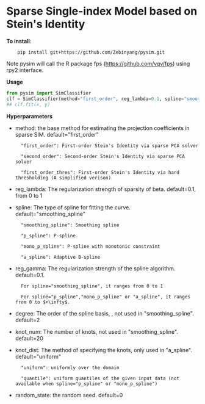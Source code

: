 # Sparse Single-index Model based on Stein's Identity

**To install**:
    
```sheel
    pip install git+https://github.com/Zebinyang/pysim.git
```

Note pysim will call the R package fps (https://github.com/vqv/fps) using rpy2 interface. 

**Usage**

```python
from pysim import SimClassifier
clf = SimClassifier(method="first_order", reg_lambda=0.1, spline="smoothing_spline", reg_gamma=10, knot_num=20, knot_dist="uniform", degree=2, random_state=0)
## clf.fit(x, y)
```

**Hyperparameters**

- method: the base method for estimating the projection coefficients in sparse SIM. default="first_order"

        "first_order": First-order Stein's Identity via sparse PCA solver

        "second_order": Second-order Stein's Identity via sparse PCA solver

        "first_order_thres": First-order Stein's Identity via hard thresholding (A simplified verison)        
    
- reg_lambda: The regularization strength of sparsity of beta. default=0.1, from 0 to 1 

- spline: The type of spline for fitting the curve. default="smoothing_spline"
        
        "smoothing_spline": Smoothing spline

        "p_spline": P-spline

        "mono_p_spline": P-spline with monotonic constraint
        
        "a_spline": Adaptive B-spline

- reg_gamma: The regularization strength of the spline algorithm. default=0.1.

        For spline="smoothing_spline", it ranges from 0 to 1 
        
        For spline="p_spline","mono_p_spline" or "a_spline", it ranges from 0 to $+\infty$.

- degree: The order of the spline basis, , not used in "smoothing_spline". default=2

- knot_num: The number of knots, not used in "smoothing_spline". default=20

- knot_dist: The method of specifying the knots, only used in "a_spline". default="uniform"

        "uniform": uniformly over the domain
        
        "quantile": uniform quantiles of the given input data (not available when spline="p_spline" or "mono_p_spline")

- random_state: the random seed. default=0